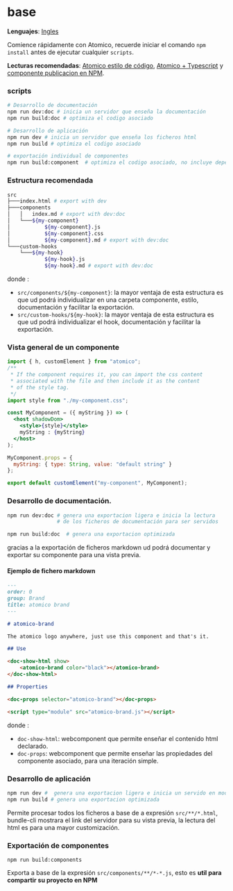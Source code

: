 # base

**Lenguajes**: [Ingles](../README.md)

Comience rápidamente con Atomico, recuerde iniciar el comando `npm install` antes de ejecutar cualquier `scripts`.

**Lecturas recomendadas**: [Atomico estilo de código](https://atomico.gitbook.io/doc/v/es/guias/estilo-de-codigo), [Atomico + Typescript](https://atomico.gitbook.io/doc/v/es/guias/estilo-de-codigo/atomico-+-typescript) y [componente publicacion en NPM](https://atomico.gitbook.io/doc/v/es/guias/publicar-webcomponent).

### scripts

```bash
# Desarrollo de documentación
npm run dev:doc # inicia un servidor que enseña la documentación
npm run build:doc # optimiza el codigo asociado

# Desarrollo de aplicación
npm run dev # inicia un servidor que enseña los ficheros html
npm run build # optimiza el codigo asociado

# exportación individual de componentes
npm run build:component  # optimiza el codigo asociado, no incluye dependencias.

```

### Estructura recomendada

```bash
src
├───index.html # export with dev
├───components
│   │   index.md # export with dev:doc
│   └───${my-component}
│           ${my-component}.js
│           ${my-component}.css
│           ${my-component}.md # export with dev:doc
└───custom-hooks
    └───${my-hook}
            ${my-hook}.js
            ${my-hook}.md # export with dev:doc
```

donde :

- `src/components/${my-component}`: la mayor ventaja de esta estructura es que ud podrá individualizar en una carpeta componente, estilo, documentación y facilitar la exportación.
- `src/custom-hooks/${my-hook}`: la mayor ventaja de esta estructura es que ud podrá individualizar el hook, documentación y facilitar la exportación.

### Vista general de un componente

```jsx
import { h, customElement } from "atomico";
/**
 * If the component requires it, you can import the css content
 * associated with the file and then include it as the content
 * of the style tag.
 */
import style from "./my-component.css";

const MyComponent = ({ myString }) => (
  <host shadowDom>
    <style>{style}</style>
    myString : {myString}
  </host>
);

MyComponent.props = {
  myString: { type: String, value: "default string" }
};

export default customElement("my-component", MyComponent);
```

### Desarrollo de documentación.

```bash
npm run dev:doc # genera una exportacion ligera e inicia la lectura
                # de los ficheros de documentación para ser servidos

npm run build:doc  # genera una exportacion optimizada
```

gracias a la exportación de ficheros markdown ud podrá documentar y exportar su componente para una vista previa.

#### Ejemplo de fichero markdown

```md
---
order: 0
group: Brand
title: atomico brand
---

# atomico-brand

The atomico logo anywhere, just use this component and that's it.

## Use

<doc-show-html show>
    <atomico-brand color="black"></atomico-brand>
</doc-show-html>

## Properties

<doc-props selector="atomico-brand"></doc-props>

<script type="module" src="atomico-brand.js"></script>
```

donde :

- `doc-show-html`: webcomponent que permite enseñar el contenido html declarado.
- `doc-props`: webcomponent que permite enseñar las propiedades del componente asociado, para una iteración simple.

### Desarrollo de aplicación

```bash
npm run dev #  genera una exportacion ligera e inicia un servido en modo observador
npm run build # genera una exportacion optimizada
```

Permite procesar todos los ficheros a base de a expresión `src/**/*.html`, bundle-cli mostrara el link del servidor para su vista previa, la lectura del html es para una mayor customización.

### Exportación de componentes

```
npm run build:components
```

Exporta a base de la expresión `src/components/**/*-*.js`, esto es **util para compartir su proyecto en NPM**
